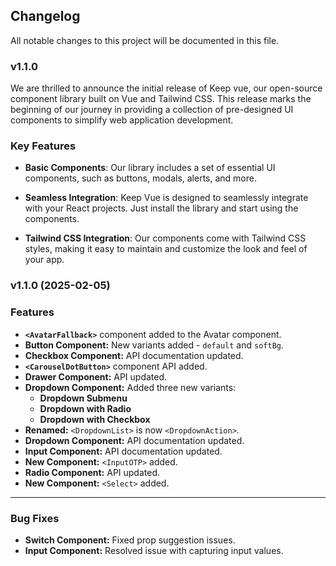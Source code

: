 ## Changelog

All notable changes to this project will be documented in this file.

### v1.1.0

We are thrilled to announce the initial release of Keep vue, our open-source component library built on Vue and Tailwind CSS. This release marks the beginning of our journey in providing a collection of pre-designed UI components to simplify web application development.

### Key Features

- **Basic Components**: Our library includes a set of essential UI components, such as buttons, modals, alerts, and more.

- **Seamless Integration**: Keep Vue is designed to seamlessly integrate with your React projects. Just install the library and start using the components.

- **Tailwind CSS Integration**: Our components come with Tailwind CSS styles, making it easy to maintain and customize the look and feel of your app.

### v1.1.0 (2025-02-05)

### Features

- **`<AvatarFallback>`** component added to the Avatar component.
- **Button Component:** New variants added - `default` and `softBg`.
- **Checkbox Component:** API documentation updated.
- **`<CarouselDotButton>`** component API added.
- **Drawer Component:** API updated.
- **Dropdown Component:** Added three new variants:
  - **Dropdown Submenu**
  - **Dropdown with Radio**
  - **Dropdown with Checkbox**
- **Renamed:** `<DropdownList>` is now `<DropdownAction>`.
- **Dropdown Component:** API documentation updated.
- **Input Component:** API documentation updated.
- **New Component:** `<InputOTP>` added.
- **Radio Component:** API updated.
- **New Component:** `<Select>` added.

---

### Bug Fixes

- **Switch Component:** Fixed prop suggestion issues.
- **Input Component:** Resolved issue with capturing input values.
